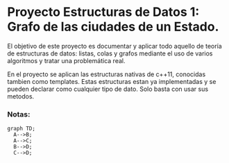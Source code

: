 # Proyecto Estructuras de Datos 1: Grafo de las ciudades de un Estado.

El objetivo de este proyecto es documentar y aplicar todo aquello de teoría de estructuras de datos: listas, colas y grafos mediante el uso de varios algoritmos y tratar una problemática real.

En el proyecto se aplican las estructuras nativas de c++11, conocidas tambien como templates. Estas estructuras estan ya implementadas y se pueden declarar como cualquier tipo de dato. Solo basta con usar sus metodos.

### Notas:
```mermaid
graph TD;
  A-->B;
  A-->C;
  B-->D;
  C-->D;
```


